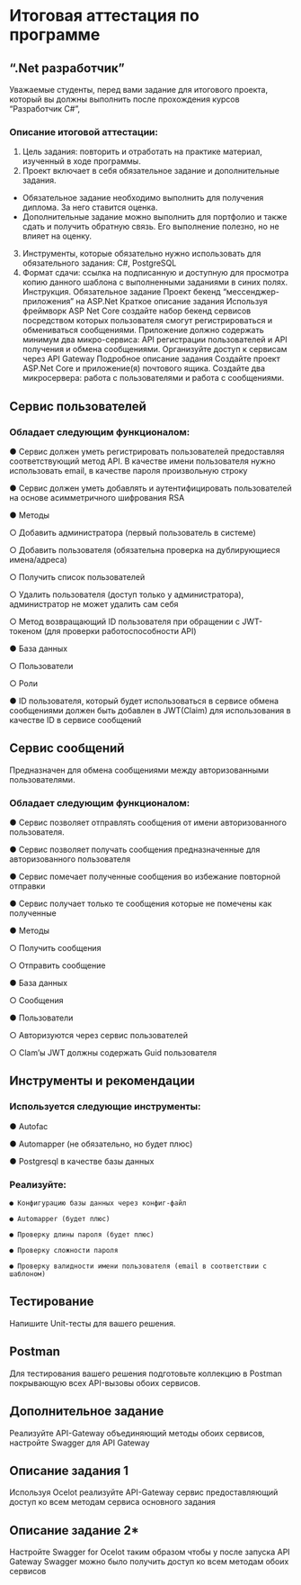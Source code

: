 # Итоговая аттестация по программе
## “.Net разработчик”

Уважаемые студенты, перед вами задание для итогового проекта, который вы
должны выполнить после прохождения курсов “Разработчик C#”,

### Описание итоговой аттестации:
1) Цель задания: повторить и отработать на практике материал, изученный
в ходе программы.
2) Проект включает в себя обязательное задание и дополнительные
задания.
- Обязательное задание необходимо выполнить для получения
диплома. За него ставится оценка.
- Дополнительные задание можно выполнить для портфолио и
также сдать и получить обратную связь. Его выполнение полезно,
но не влияет на оценку.
3) Инструменты, которые обязательно нужно использовать для
обязательного задания: C#, PostgreSQL
4) Формат сдачи: ссылка на подписанную и доступную для просмотра копию
данного шаблона с выполненными заданиями в синих полях. Инструкция.
Обязательное задание
Проект бекенд “мессенджер-приложения” на ASP.Net
Краткое описание задания
Используя фреймворк ASP Net Core создайте набор бекенд сервисов
посредством которых пользователя смогут регистрироваться и обмениваться
сообщениями. Приложение должно содержать минимум два микро-сервиса:
API регистрации пользователей и API получения и обмена сообщениями.
Организуйте доступ к сервисам через API Gateway
Подробное описание задания
Создайте проект ASP.Net Core и приложение(я) почтового ящика. Создайте два
микросервера: работа с пользователями и работа с сообщениями.

## Сервис пользователей
### Обладает следующим функционалом:
  ● Сервис должен уметь регистрировать пользователей предоставляя соответствующий метод API. В качестве имени пользователя нужно использовать email, в качестве пароля произвольную строку
  
  ● Сервис должен уметь добавлять и аутентифицировать пользователей на основе асимметричного шифрования RSA
  
  ● Методы
  
  ○ Добавить администратора (первый пользователь в системе)
  
  ○ Добавить пользователя (обязательна проверка на дублирующиеся имена/адреса)
  
  ○ Получить список пользователей
  
  ○ Удалить пользователя (доступ только у администратора), администратор не может удалить сам себя
  
  ○ Метод возвращающий ID пользователя при обращении с JWT-токеном (для проверки работоспособности API)
  
  ● База данных
  
  ○ Пользователи
  
  ○ Роли
  
  ● ID пользователя, который будет использоваться в сервисе обмена сообщениями должен быть добавлен в JWT(Claim) для использования в качестве ID в сервисе сообщений

## Сервис сообщений
Предназначен для обмена сообщениями между авторизованными пользователями.

### Обладает следующим функционалом:
  ● Сервис позволяет отправлять сообщения от имени авторизованного пользователя.
  
  ● Сервис позволяет получать сообщения предназначенные для авторизованного пользователя
  
  ● Сервис помечает полученные сообщения во избежание повторной отправки
  
  ● Сервис получает только те сообщения которые не помечены как полученные
  
  ● Методы
  
  ○ Получить сообщения
  
  ○ Отправить сообщение
  
  ● База данных
  
  ○ Сообщения
  
  ● Пользователи
  
  ○ Авторизуются через сервис пользователей
  
  ○ Clam’ы JWT должны содержать Guid пользователя
  
## Инструменты и рекомендации
### Используется следующие инструменты:
  ● Autofac
  
  ● Automapper (не обязательно, но будет плюс)
  
  ● Postgresql в качестве базы данных
  
  ### Реализуйте:
  
    ● Конфигурацию базы данных через конфиг-файл
    
    ● Automapper (будет плюс)
    
    ● Проверку длины пароля (будет плюс)
    
    ● Проверку сложности пароля
    
    ● Проверку валидности имени пользователя (email в соответствии с шаблоном)
    
## Тестирование
Напишите Unit-тесты для вашего решения.

## Postman
Для тестирования вашего решения подготовьте коллекцию в Postman покрывающую всех API-вызовы обоих сервисов.

## Дополнительное задание
Реализуйте API-Gateway объединяющий методы обоих сервисов, настройте Swagger для API Gateway

## Описание задания 1
Используя Ocelot реализуйте API-Gateway сервис предоставляющий доступ ко всем методам сервиса основного задания

## Описание задание 2*
Настройте Swagger for Ocelot таким образом чтобы у после запуска API Gateway Swagger можно было получить доступ ко всем методам обоих сервисов
